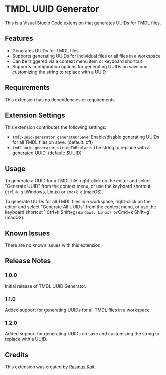 # TMDL UUID Generator

This is a Visual Studio Code extension that generates UUIDs for TMDL files.

## Features

- Generates UUIDs for TMDL files
- Supports generating UUIDs for individual files or all files in a workspace
- Can be triggered via a context menu item or keyboard shortcut
- Supports configuration options for generating UUIDs on save and customizing the string to replace with a UUID

## Requirements

This extension has no dependencies or requirements.

## Extension Settings

This extension contributes the following settings:

* `tmdl-uuid-generator.generateOnSave`: Enable/disable generating UUIDs for all TMDL files on save. (default: off)
* `tmdl-uuid-generator.stringToReplace`: The string to replace with a generated UUID. (default: $UUID)

## Usage

To generate a UUID for a TMDL file, right-click on the editor and select "Generate UUID" from the context menu, or use the keyboard shortcut `Ctrl+k g` (Windows, Linux) or `Cmd+k g` (macOS).

To generate UUIDs for all TMDL files in a workspace, right-click on the editor and select "Generate All UUIDs" from the context menu, or use the keyboard shortcut ``Ctrl+k Shift+g` (Windows, Linux) or `Cmd+k Shift+g` (macOS).

## Known Issues

There are no known issues with this extension.

## Release Notes

### 1.0.0

Initial release of TMDL UUID Generator.

### 1.1.0

Added support for generating UUIDs for all TMDL files in a workspace.

### 1.2.0

Added support for generating UUIDs on save and customizing the string to replace with a UUID.

## Credits

This extension was created by [Rasmus Koit](https://github.com/RasmusKoit).
